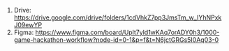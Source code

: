 1. Drive: https://drive.google.com/drive/folders/1cdVhkZ7pp3JmsTm_w_IYhNPxkJ09ewYP 
2. Figma: https://www.figma.com/board/Uplt7yld1wKAq7orADY0h3/1000-game-hackathon-workflow?node-id=0-1&p=f&t=N6jctGRGs5I0Aq03-0